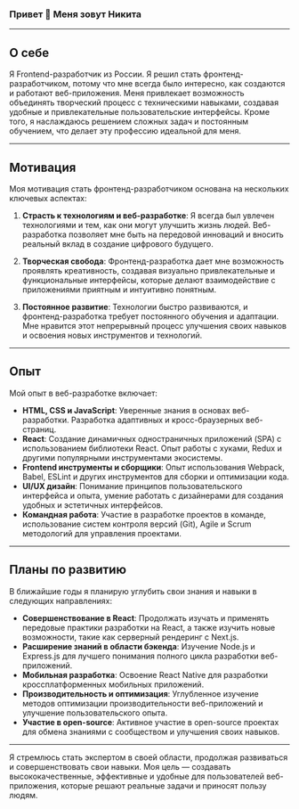 ### Привет 👋 Меня зовут Никита

---

## О себе
Я Frontend-разработчик из России.
Я решил стать фронтенд-разработчиком, потому что мне всегда было интересно, как создаются и работают веб-приложения. Меня привлекает возможность объединять творческий процесс с техническими навыками, создавая удобные и привлекательные пользовательские интерфейсы. Кроме того, я наслаждаюсь решением сложных задач и постоянным обучением, что делает эту профессию идеальной для меня.

---

## Мотивация

Моя мотивация стать фронтенд-разработчиком основана на нескольких ключевых аспектах:

1. **Страсть к технологиям и веб-разработке**: Я всегда был увлечен технологиями и тем, как они могут улучшить жизнь людей. Веб-разработка позволяет мне быть на передовой инноваций и вносить реальный вклад в создание цифрового будущего.

2. **Творческая свобода**: Фронтенд-разработка дает мне возможность проявлять креативность, создавая визуально привлекательные и функциональные интерфейсы, которые делают взаимодействие с приложениями приятным и интуитивно понятным.

3. **Постоянное развитие**: Технологии быстро развиваются, и фронтенд-разработка требует постоянного обучения и адаптации. Мне нравится этот непрерывный процесс улучшения своих навыков и освоения новых инструментов и технологий.

---

## Опыт

Мой опыт в веб-разработке включает:

- **HTML, CSS и JavaScript**: Уверенные знания в основах веб-разработки. Разработка адаптивных и кросс-браузерных веб-страниц.
- **React**: Создание динамичных одностраничных приложений (SPA) с использованием библиотеки React. Опыт работы с хуками, Redux и другими популярными инструментами экосистемы.
- **Frontend инструменты и сборщики**: Опыт использования Webpack, Babel, ESLint и других инструментов для сборки и оптимизации кода.
- **UI/UX дизайн**: Понимание принципов пользовательского интерфейса и опыта, умение работать с дизайнерами для создания удобных и эстетичных интерфейсов.
- **Командная работа**: Участие в разработке проектов в команде, использование систем контроля версий (Git), Agile и Scrum методологий для управления проектами.

---

## Планы по развитию

В ближайшие годы я планирую углубить свои знания и навыки в следующих направлениях:

- **Совершенствование в React**: Продолжать изучать и применять передовые практики разработки на React, а также изучить новые возможности, такие как серверный рендеринг с Next.js.
- **Расширение знаний в области бэкенда**: Изучение Node.js и Express.js для лучшего понимания полного цикла разработки веб-приложений.
- **Мобильная разработка**: Освоение React Native для разработки кроссплатформенных мобильных приложений.
- **Производительность и оптимизация**: Углубленное изучение методов оптимизации производительности веб-приложений и улучшение пользовательского опыта.
- **Участие в open-source**: Активное участие в open-source проектах для обмена знаниями с сообществом и улучшения своих навыков.

---

Я стремлюсь стать экспертом в своей области, продолжая развиваться и совершенствовать свои навыки. Моя цель — создавать высококачественные, эффективные и удобные для пользователей веб-приложения, которые решают реальные задачи и приносят пользу людям.

